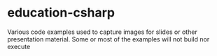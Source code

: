 # education-csharp

Various code examples used to capture images for slides or other presentation material.
Some or most of the examples will not build nor execute
